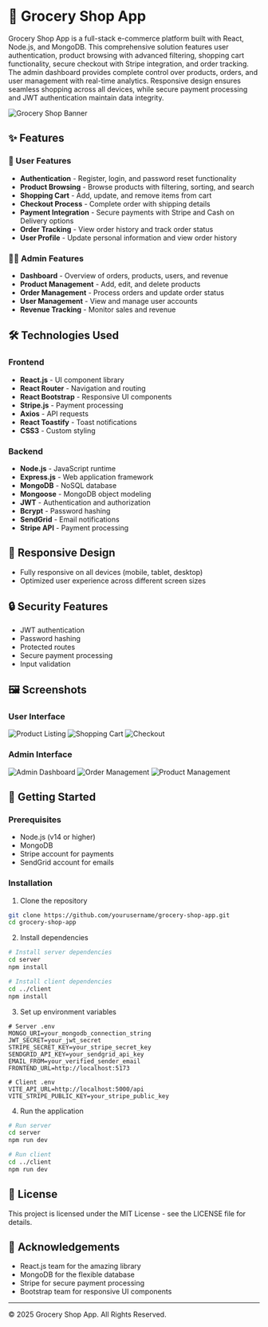 # 🛒 Grocery Shop App

Grocery Shop App is a full-stack e-commerce platform built with React, Node.js, and MongoDB. This comprehensive solution features user authentication, product browsing with advanced filtering, shopping cart functionality, secure checkout with Stripe integration, and order tracking. The admin dashboard provides complete control over products, orders, and user management with real-time analytics. Responsive design ensures seamless shopping across all devices, while secure payment processing and JWT authentication maintain data integrity.


![Grocery Shop Banner](https://via.placeholder.com/800x200?text=Grocery+Shop+App)

## ✨ Features

### 👤 User Features
- **Authentication** - Register, login, and password reset functionality
- **Product Browsing** - Browse products with filtering, sorting, and search
- **Shopping Cart** - Add, update, and remove items from cart
- **Checkout Process** - Complete order with shipping details
- **Payment Integration** - Secure payments with Stripe and Cash on Delivery options
- **Order Tracking** - View order history and track order status
- **User Profile** - Update personal information and view order history

### 👨‍💼 Admin Features
- **Dashboard** - Overview of orders, products, users, and revenue
- **Product Management** - Add, edit, and delete products
- **Order Management** - Process orders and update order status
- **User Management** - View and manage user accounts
- **Revenue Tracking** - Monitor sales and revenue

## 🛠️ Technologies Used

### Frontend
- **React.js** - UI component library
- **React Router** - Navigation and routing
- **React Bootstrap** - Responsive UI components
- **Stripe.js** - Payment processing
- **Axios** - API requests
- **React Toastify** - Toast notifications
- **CSS3** - Custom styling

### Backend
- **Node.js** - JavaScript runtime
- **Express.js** - Web application framework
- **MongoDB** - NoSQL database
- **Mongoose** - MongoDB object modeling
- **JWT** - Authentication and authorization
- **Bcrypt** - Password hashing
- **SendGrid** - Email notifications
- **Stripe API** - Payment processing

## 📱 Responsive Design
- Fully responsive on all devices (mobile, tablet, desktop)
- Optimized user experience across different screen sizes

## 🔒 Security Features
- JWT authentication
- Password hashing
- Protected routes
- Secure payment processing
- Input validation

## 🖼️ Screenshots

### User Interface
![Product Listing](https://via.placeholder.com/400x200?text=Product+Listing)
![Shopping Cart](https://via.placeholder.com/400x200?text=Shopping+Cart)
![Checkout](https://via.placeholder.com/400x200?text=Checkout)

### Admin Interface
![Admin Dashboard](https://via.placeholder.com/400x200?text=Admin+Dashboard)
![Order Management](https://via.placeholder.com/400x200?text=Order+Management)
![Product Management](https://via.placeholder.com/400x200?text=Product+Management)

## 🚀 Getting Started

### Prerequisites
- Node.js (v14 or higher)
- MongoDB
- Stripe account for payments
- SendGrid account for emails

### Installation

1. Clone the repository
```bash
git clone https://github.com/yourusername/grocery-shop-app.git
cd grocery-shop-app
```

2. Install dependencies
```bash
# Install server dependencies
cd server
npm install

# Install client dependencies
cd ../client
npm install
```

3. Set up environment variables
```
# Server .env
MONGO_URI=your_mongodb_connection_string
JWT_SECRET=your_jwt_secret
STRIPE_SECRET_KEY=your_stripe_secret_key
SENDGRID_API_KEY=your_sendgrid_api_key
EMAIL_FROM=your_verified_sender_email
FRONTEND_URL=http://localhost:5173

# Client .env
VITE_API_URL=http://localhost:5000/api
VITE_STRIPE_PUBLIC_KEY=your_stripe_public_key
```

4. Run the application
```bash
# Run server
cd server
npm run dev

# Run client
cd ../client
npm run dev
```

## 📝 License
This project is licensed under the MIT License - see the LICENSE file for details.

## 🙏 Acknowledgements
- React.js team for the amazing library
- MongoDB for the flexible database
- Stripe for secure payment processing
- Bootstrap team for responsive UI components

---

© 2025 Grocery Shop App. All Rights Reserved.
